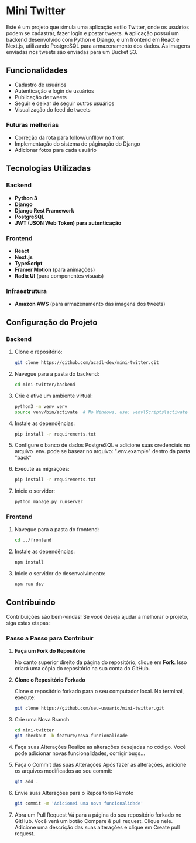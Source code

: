 # Mini Twitter

Este é um projeto que simula uma aplicação estilo Twitter, onde os usuários podem se cadastrar, fazer login e postar tweets. A aplicação possui um backend desenvolvido com Python e Django, e um frontend em React e Next.js, utilizando PostgreSQL para armazenamento dos dados. As imagens enviadas nos tweets são enviadas para um Bucket S3.

## Funcionalidades

- Cadastro de usuários
- Autenticação e login de usuários
- Publicação de tweets
- Seguir e deixar de seguir outros usuários
- Visualização do feed de tweets

### Futuras melhorias

- Correção da rota para follow/unfllow no front
- Implementação do sistema de páginação do Django
- Adicionar fotos para cada usuário

## Tecnologias Utilizadas

### Backend
- **Python 3**
- **Django**
- **Django Rest Framework**
- **PostgreSQL**
- **JWT (JSON Web Token) para autenticação**

### Frontend
- **React**
- **Next.js**
- **TypeScript**
- **Framer Motion** (para animações)
- **Radix UI** (para componentes visuais)

### Infraestrutura
- **Amazon AWS** (para armazenamento das imagens dos tweets)

## Configuração do Projeto

### Backend

1. Clone o repositório:
   ```bash
   git clone https://github.com/acadl-dev/mini-twitter.git  

2. Navegue para a pasta do backend:
   ```bash
   cd mini-twitter/backend

3. Crie e ative um ambiente virtual:
   ```bash
   python3 -m venv venv
   source venv/bin/activate  # No Windows, use: venv\Scripts\activate

4. Instale as dependências:
   ```bash
   pip install -r requirements.txt

5. Configure o banco de dados PostgreSQL e adicione suas credenciais no arquivo .env.
   pode se basear no arquivo: ".env.example" dentro da pasta "back"

6. Execute as migrações:
   ```bash
   pip install -r requirements.txt

8. Inicie o servidor:
    ```bash
   python manage.py runserver

    
### Frontend

1. Navegue para a pasta do frontend:
    ```bash
   cd ../frontend
    
2. Instale as dependências:
    ```bash
   npm install
    
3. Inicie o servidor de desenvolvimento:
    ```bash
   npm run dev

## Contribuindo

Contribuições são bem-vindas! Se você deseja ajudar a melhorar o projeto, siga estas etapas:

### Passo a Passo para Contribuir

1. **Faça um Fork do Repositório**

   No canto superior direito da página do repositório, clique em **Fork**. Isso criará uma cópia do repositório na sua conta do GitHub.

2. **Clone o Repositório Forkado**

   Clone o repositório forkado para o seu computador local. No terminal, execute:
   ```bash
   git clone https://github.com/seu-usuario/mini-twitter.git
   
3. Crie uma Nova Branch
   ```bash
   cd mini-twitter
   git checkout -b feature/nova-funcionalidade
   
4. Faça suas Alterações
  Realize as alterações desejadas no código. Você pode adicionar novas funcionalidades, corrigir bugs...
   
5. Faça o Commit das suas Alterações
   Após fazer as alterações, adicione os arquivos modificados ao seu commit:
   ```bash
   git add .
   
6. Envie suas Alterações para o Repositório Remoto
   ```bash
   git commit -m 'Adicionei uma nova funcionalidade'

7. Abra um Pull Request
     Vá para a página do seu repositório forkado no GitHub. Você verá um botão Compare & pull request. Clique nele. Adicione uma descrição das suas alterações e clique em Create pull request.
   

